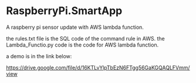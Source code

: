# RaspberryPi.SmartApp
A raspberry pi sensor update with AWS lambda function. 

the rules.txt file is the SQL code of the command rule in AWS.
the Lambda_Functio.py code is the code for AWS lambda function.

a demo is in the link below:

https://drive.google.com/file/d/16KTLvYlpTbEzN6FTgg56GaKGQAQLFVmm/view
